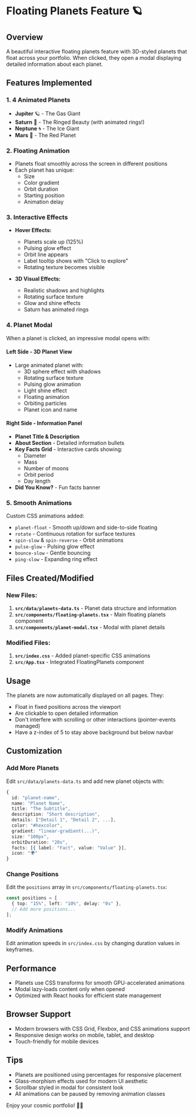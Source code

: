 # Floating Planets Feature 🪐

## Overview
A beautiful interactive floating planets feature with 3D-styled planets that float across your portfolio. When clicked, they open a modal displaying detailed information about each planet.

## Features Implemented

### 1. **4 Animated Planets**
- **Jupiter** 🪐 - The Gas Giant
- **Saturn** 💫 - The Ringed Beauty (with animated rings!)
- **Neptune** 🌀 - The Ice Giant
- **Mars** 🔴 - The Red Planet

### 2. **Floating Animation**
- Planets float smoothly across the screen in different positions
- Each planet has unique:
  - Size
  - Color gradient
  - Orbit duration
  - Starting position
  - Animation delay

### 3. **Interactive Effects**
- **Hover Effects:**
  - Planets scale up (125%)
  - Pulsing glow effect
  - Orbit line appears
  - Label tooltip shows with "Click to explore"
  - Rotating texture becomes visible

- **3D Visual Effects:**
  - Realistic shadows and highlights
  - Rotating surface texture
  - Glow and shine effects
  - Saturn has animated rings

### 4. **Planet Modal**
When a planet is clicked, an impressive modal opens with:

#### Left Side - 3D Planet View
- Large animated planet with:
  - 3D sphere effect with shadows
  - Rotating surface texture
  - Pulsing glow animation
  - Light shine effect
  - Floating animation
  - Orbiting particles
  - Planet icon and name

#### Right Side - Information Panel
- **Planet Title & Description**
- **About Section** - Detailed information bullets
- **Key Facts Grid** - Interactive cards showing:
  - Diameter
  - Mass
  - Number of moons
  - Orbit period
  - Day length
- **Did You Know?** - Fun facts banner

### 5. **Smooth Animations**
Custom CSS animations added:
- `planet-float` - Smooth up/down and side-to-side floating
- `rotate` - Continuous rotation for surface textures
- `spin-slow` & `spin-reverse` - Orbit animations
- `pulse-glow` - Pulsing glow effect
- `bounce-slow` - Gentle bouncing
- `ping-slow` - Expanding ring effect

## Files Created/Modified

### New Files:
1. **`src/data/planets-data.ts`** - Planet data structure and information
2. **`src/components/floating-planets.tsx`** - Main floating planets component
3. **`src/components/planet-modal.tsx`** - Modal with planet details

### Modified Files:
1. **`src/index.css`** - Added planet-specific CSS animations
2. **`src/App.tsx`** - Integrated FloatingPlanets component

## Usage

The planets are now automatically displayed on all pages. They:
- Float in fixed positions across the viewport
- Are clickable to open detailed information
- Don't interfere with scrolling or other interactions (pointer-events managed)
- Have a z-index of 5 to stay above background but below navbar

## Customization

### Add More Planets
Edit `src/data/planets-data.ts` and add new planet objects with:
```typescript
{
  id: "planet-name",
  name: "Planet Name",
  title: "The Subtitle",
  description: "Short description",
  details: ["Detail 1", "Detail 2", ...],
  color: "#hexcolor",
  gradient: "linear-gradient(...)",
  size: "100px",
  orbitDuration: "20s",
  facts: [{ label: "Fact", value: "Value" }],
  icon: "🌍"
}
```

### Change Positions
Edit the `positions` array in `src/components/floating-planets.tsx`:
```typescript
const positions = [
  { top: "15%", left: "10%", delay: "0s" },
  // Add more positions...
];
```

### Modify Animations
Edit animation speeds in `src/index.css` by changing duration values in keyframes.

## Performance
- Planets use CSS transforms for smooth GPU-accelerated animations
- Modal lazy-loads content only when opened
- Optimized with React hooks for efficient state management

## Browser Support
- Modern browsers with CSS Grid, Flexbox, and CSS animations support
- Responsive design works on mobile, tablet, and desktop
- Touch-friendly for mobile devices

## Tips
- Planets are positioned using percentages for responsive placement
- Glass-morphism effects used for modern UI aesthetic
- Scrollbar styled in modal for consistent look
- All animations can be paused by removing animation classes

Enjoy your cosmic portfolio! 🌌✨
